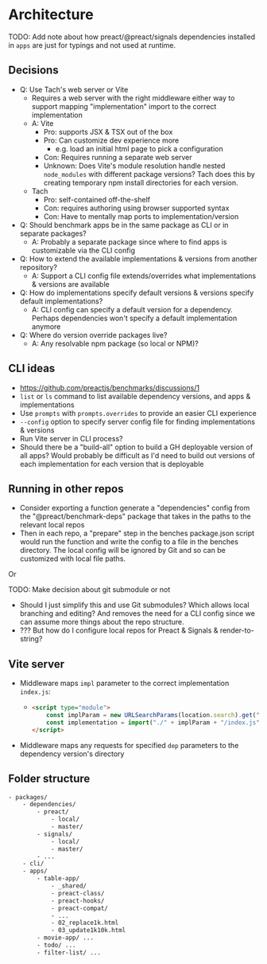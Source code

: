 # Architecture

TODO: Add note about how preact/@preact/signals dependencies installed in `apps` are just for typings and not used at runtime.

## Decisions

- Q: Use Tach's web server or Vite
  - Requires a web server with the right middleware either way to support mapping "implementation" import to the correct implementation
  - A: Vite
    - Pro: supports JSX & TSX out of the box
    - Pro: Can customize dev experience more
      - e.g. load an initial html page to pick a configuration
    - Con: Requires running a separate web server
    - Unknown: Does Vite's module resolution handle nested `node_modules` with different package versions? Tach does this by creating temporary npm install directories for each version.
  - Tach
    - Pro: self-contained off-the-shelf
    - Con: requires authoring using browser supported syntax
    - Con: Have to mentally map ports to implementation/version
- Q: Should benchmark apps be in the same package as CLI or in separate packages?
  - A: Probably a separate package since where to find apps is customizable via the CLI config
- Q: How to extend the available implementations & versions from another repository?
  - A: Support a CLI config file extends/overrides what implementations & versions are available
- Q: How do implementations specify default versions & versions specify default implementations?
  - A: CLI config can specify a default version for a dependency. Perhaps dependencies won't specify a default implementation anymore
- Q: Where do version override packages live?
  - A: Any resolvable npm package (so local or NPM)?

## CLI ideas

- https://github.com/preactjs/benchmarks/discussions/1
- `list` or `ls` command to list available dependency versions, and apps & implementations
- Use `prompts` with `prompts.overrides` to provide an easier CLI experience
- `--config` option to specify server config file for finding implementations & versions
- Run Vite server in CLI process?
- Should there be a "build-all" option to build a GH deployable version of all apps? Would probably be difficult as I'd need to build out versions of each implementation for each version that is deployable

## Running in other repos

- Consider exporting a function generate a "dependencies" config from the "@preact/benchmark-deps" package that takes in the paths to the relevant local repos
- Then in each repo, a "prepare" step in the benches package.json script would run the function and write the config to a file in the benches directory. The local config will be ignored by Git and so can be customized with local file paths.

Or

TODO: Make decision about git submodule or not

- Should I just simplify this and use Git submodules? Which allows local branching and editing? And removes the need for a CLI config since we can assume more things about the repo structure.
- ??? But how do I configure local repos for Preact & Signals & render-to-string?

## Vite server

- Middleware maps `impl` parameter to the correct implementation `index.js`:
  - ```html
    <script type="module">
    	const implParam = new URLSearchParams(location.search).get("impl");
    	const implementation = import("./" + implParam + "/index.js");
    </script>
    ```
- Middleware maps any requests for specified `dep` parameters to the dependency version's directory

## Folder structure

```txt
- packages/
	- dependencies/
		- preact/
			- local/
			- master/
		- signals/
			- local/
			- master/
		- ...
	- cli/
	- apps/
		- table-app/
			- _shared/
			- preact-class/
			- preact-hooks/
			- preact-compat/
			- ...
			- 02_replace1k.html
			- 03_update1k10k.html
		- movie-app/ ...
		- todo/ ...
		- filter-list/ ...
```
